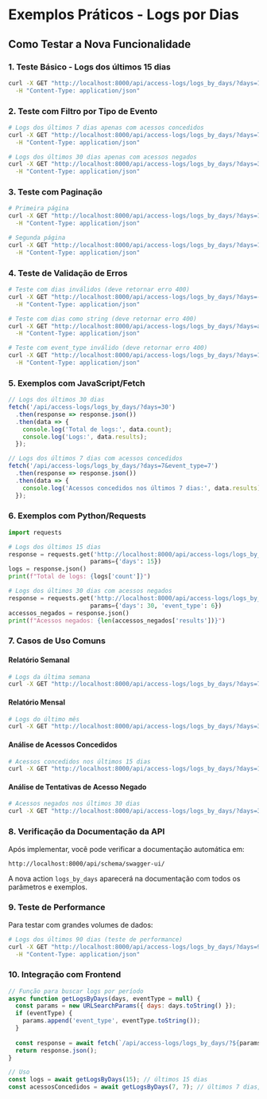 # Exemplos Práticos - Logs por Dias

## Como Testar a Nova Funcionalidade

### 1. Teste Básico - Logs dos últimos 15 dias

```bash
curl -X GET "http://localhost:8000/api/access-logs/logs_by_days/?days=15" \
  -H "Content-Type: application/json"
```

### 2. Teste com Filtro por Tipo de Evento

```bash
# Logs dos últimos 7 dias apenas com acessos concedidos
curl -X GET "http://localhost:8000/api/access-logs/logs_by_days/?days=7&event_type=7" \
  -H "Content-Type: application/json"

# Logs dos últimos 30 dias apenas com acessos negados
curl -X GET "http://localhost:8000/api/access-logs/logs_by_days/?days=30&event_type=6" \
  -H "Content-Type: application/json"
```

### 3. Teste com Paginação

```bash
# Primeira página
curl -X GET "http://localhost:8000/api/access-logs/logs_by_days/?days=15&page=1" \
  -H "Content-Type: application/json"

# Segunda página
curl -X GET "http://localhost:8000/api/access-logs/logs_by_days/?days=15&page=2" \
  -H "Content-Type: application/json"
```

### 4. Teste de Validação de Erros

```bash
# Teste com dias inválidos (deve retornar erro 400)
curl -X GET "http://localhost:8000/api/access-logs/logs_by_days/?days=-5" \
  -H "Content-Type: application/json"

# Teste com dias como string (deve retornar erro 400)
curl -X GET "http://localhost:8000/api/access-logs/logs_by_days/?days=abc" \
  -H "Content-Type: application/json"

# Teste com event_type inválido (deve retornar erro 400)
curl -X GET "http://localhost:8000/api/access-logs/logs_by_days/?days=15&event_type=999" \
  -H "Content-Type: application/json"
```

### 5. Exemplos com JavaScript/Fetch

```javascript
// Logs dos últimos 30 dias
fetch('/api/access-logs/logs_by_days/?days=30')
  .then(response => response.json())
  .then(data => {
    console.log('Total de logs:', data.count);
    console.log('Logs:', data.results);
  });

// Logs dos últimos 7 dias com acessos concedidos
fetch('/api/access-logs/logs_by_days/?days=7&event_type=7')
  .then(response => response.json())
  .then(data => {
    console.log('Acessos concedidos nos últimos 7 dias:', data.results);
  });
```

### 6. Exemplos com Python/Requests

```python
import requests

# Logs dos últimos 15 dias
response = requests.get('http://localhost:8000/api/access-logs/logs_by_days/', 
                       params={'days': 15})
logs = response.json()
print(f"Total de logs: {logs['count']}")

# Logs dos últimos 30 dias com acessos negados
response = requests.get('http://localhost:8000/api/access-logs/logs_by_days/', 
                       params={'days': 30, 'event_type': 6})
accessos_negados = response.json()
print(f"Acessos negados: {len(accessos_negados['results'])}")
```

### 7. Casos de Uso Comuns

#### Relatório Semanal
```bash
# Logs da última semana
curl -X GET "http://localhost:8000/api/access-logs/logs_by_days/?days=7"
```

#### Relatório Mensal
```bash
# Logs do último mês
curl -X GET "http://localhost:8000/api/access-logs/logs_by_days/?days=30"
```

#### Análise de Acessos Concedidos
```bash
# Acessos concedidos nos últimos 15 dias
curl -X GET "http://localhost:8000/api/access-logs/logs_by_days/?days=15&event_type=7"
```

#### Análise de Tentativas de Acesso Negado
```bash
# Acessos negados nos últimos 30 dias
curl -X GET "http://localhost:8000/api/access-logs/logs_by_days/?days=30&event_type=6"
```

### 8. Verificação da Documentação da API

Após implementar, você pode verificar a documentação automática em:

```
http://localhost:8000/api/schema/swagger-ui/
```

A nova action `logs_by_days` aparecerá na documentação com todos os parâmetros e exemplos.

### 9. Teste de Performance

Para testar com grandes volumes de dados:

```bash
# Logs dos últimos 90 dias (teste de performance)
curl -X GET "http://localhost:8000/api/access-logs/logs_by_days/?days=90" \
  -H "Content-Type: application/json"
```

### 10. Integração com Frontend

```javascript
// Função para buscar logs por período
async function getLogsByDays(days, eventType = null) {
  const params = new URLSearchParams({ days: days.toString() });
  if (eventType) {
    params.append('event_type', eventType.toString());
  }
  
  const response = await fetch(`/api/access-logs/logs_by_days/?${params}`);
  return response.json();
}

// Uso
const logs = await getLogsByDays(15); // últimos 15 dias
const acessosConcedidos = await getLogsByDays(7, 7); // últimos 7 dias, apenas acessos concedidos
```

